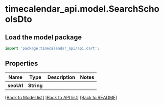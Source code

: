 # timecalendar_api.model.SearchSchoolsDto

## Load the model package
```dart
import 'package:timecalendar_api/api.dart';
```

## Properties
Name | Type | Description | Notes
------------ | ------------- | ------------- | -------------
**seoUrl** | **String** |  | 

[[Back to Model list]](../README.md#documentation-for-models) [[Back to API list]](../README.md#documentation-for-api-endpoints) [[Back to README]](../README.md)



